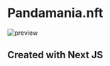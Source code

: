 # Pandamania.nft

![preview](https://pbs.twimg.com/profile_banners/1458487429267169280/1645637354/1500x500)

## Created with Next JS 

